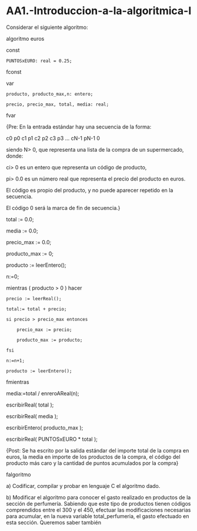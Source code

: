 # AA1.-Introduccion-a-la-algoritmica-I

Considerar el siguiente algoritmo:
 

algoritmo euros

 

const

    PUNTOSxEURO: real = 0.25;

fconst

 

var

    producto, producto_max,n: entero;

    precio, precio_max, total, media: real;

fvar

 

{Pre: En la entrada estándar hay una secuencia de la forma:

c0 p0 c1 p1 c2 p2 c3 p3 ... cN-1 pN-1 0

siendo N> 0, que representa una lista de la compra de un supermercado, donde:

ci> 0 es un entero que representa un código de producto,

pi> 0.0 es un número real que representa el precio del producto en euros.

El código es propio del producto, y no puede aparecer repetido en la secuencia.

El código 0 será la marca de fin de secuencia.}

 

total := 0.0;

media := 0.0;

precio_max := 0.0;

producto_max := 0;

producto := leerEntero();

n:=0;

 

mientras ( producto > 0 ) hacer

    precio := leerReal();

    total:= total + precio;

    si precio > precio_max entonces

        precio_max := precio;

        producto_max := producto;

    fsi

    n:=n+1;

    producto := leerEntero();

fmientras

 

media:=total / enreroAReal(n);

 

escribirReal( total );

escribirReal( media );

escribirEntero( producto_max );

escribirReal( PUNTOSxEURO * total ); 

 

{Post: Se ha escrito por la salida estándar del importe total de la compra en euros, la media en importe de los productos de la compra, el código del producto más caro y la cantidad de puntos acumulados por la compra}

 

falgoritmo

 


a) Codificar, compilar y probar en lenguaje C el algoritmo dado.

b) Modificar el algoritmo para conocer el gasto realizado en productos de la
sección de perfumería. Sabiendo que este tipo de productos tienen códigos
comprendidos entre el 300 y el 450, efectuar las modificaciones necesarias para
acumular, en la nueva variable total_perfumeria, el gasto efectuado en esta
sección. Queremos saber también
